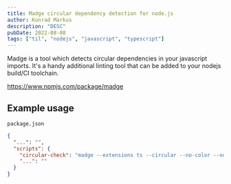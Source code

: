 ```yaml
---
title: Madge circular dependency detection for node.js
author: Konrad Markus
description: "DESC"
pubDate: 2022-08-08
tags: ["til", "nodejs", "javascript", "typescript"]
---
```

Madge is a tool which detects circular dependencies in your javascript imports. It's a handy additional linting tool that can be added to your nodejs build/CI toolchain.

https://www.npmjs.com/package/madge

## Example usage

`package.json`
```JSON
{
  "...": "",
  "scripts": {
    "circular-check": "madge --extensions ts --circular --no-color --no-spinner --warning --ts-config ./tsconfig.json src",
    "...": ""
  }
}
```

